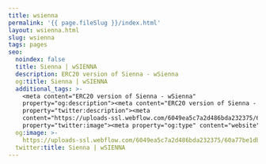 ```yaml
---
title: wsienna
permalink: '{{ page.fileSlug }}/index.html'
layout: wsienna.html
slug: wsienna
tags: pages
seo:
  noindex: false
  title: Sienna | wSIENNA
  description: ERC20 version of Sienna - wSienna
  og:title: Sienna | wSIENNA
  additional_tags: >-
    <meta content="ERC20 version of Sienna - wSienna"
    property="og:description"><meta content="ERC20 version of Sienna - wSienna"
    property="twitter:description"><meta
    content="https://uploads-ssl.webflow.com/6049ea5c7a2d486bda232375/60a77be1dbf7c429d5001b6e_Open%20Graph%20Image%20Frontpage%202.0.jpg"
    property="twitter:image"><meta property="og:type" content="website">
  og:image: >-
    https://uploads-ssl.webflow.com/6049ea5c7a2d486bda232375/60a77be1dbf7c429d5001b6e_Open%20Graph%20Image%20Frontpage%202.0.jpg
  twitter:title: Sienna | wSIENNA
---
```



